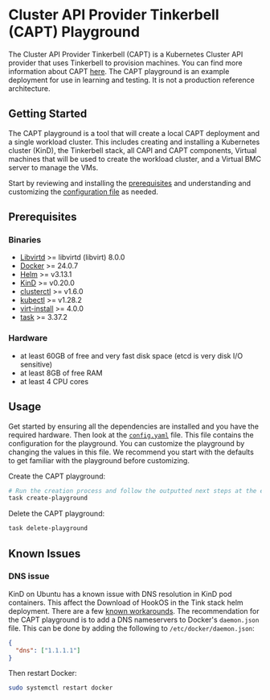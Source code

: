 # Cluster API Provider Tinkerbell (CAPT) Playground

The Cluster API Provider Tinkerbell (CAPT) is a Kubernetes Cluster API provider that uses Tinkerbell to provision machines. You can find more information about CAPT [here](https://github.com/tinkerbell/cluster-api-provider-tinkerbell). The CAPT playground is an example deployment for use in learning and testing. It is not a production reference architecture.

## Getting Started

The CAPT playground is a tool that will create a local CAPT deployment and a single workload cluster. This includes creating and installing a Kubernetes cluster (KinD), the Tinkerbell stack, all CAPI and CAPT components, Virtual machines that will be used to create the workload cluster, and a Virtual BMC server to manage the VMs.

Start by reviewing and installing the [prerequisites](#prerequisites) and understanding and customizing the [configuration file](./capt/config.yaml) as needed.

## Prerequisites

### Binaries

- [Libvirtd](https://wiki.debian.org/KVM) >= libvirtd (libvirt) 8.0.0
- [Docker](https://docs.docker.com/engine/install/) >= 24.0.7
- [Helm](https://helm.sh/docs/intro/install/) >= v3.13.1
- [KinD](https://kind.sigs.k8s.io/docs/user/quick-start/#installation) >= v0.20.0
- [clusterctl](https://cluster-api.sigs.k8s.io/user/quick-start#install-clusterctl) >= v1.6.0
- [kubectl](https://www.downloadkubernetes.com/) >= v1.28.2
- [virt-install](https://virt-manager.org/) >= 4.0.0
- [task](https://taskfile.dev/installation/) >= 3.37.2

### Hardware

- at least 60GB of free and very fast disk space (etcd is very disk I/O sensitive)
- at least 8GB of free RAM
- at least 4 CPU cores

## Usage

Get started by ensuring all the dependencies are installed and you have the required hardware. Then look at the [`config.yaml`](config.yaml) file. This file contains the configuration for the playground. You can customize the playground by changing the values in this file. We recommend you start with the defaults to get familiar with the playground before customizing.

Create the CAPT playground:

```bash
# Run the creation process and follow the outputted next steps at the end of the process.
task create-playground
```

Delete the CAPT playground:

```bash
task delete-playground
```

## Known Issues

### DNS issue

KinD on Ubuntu has a known issue with DNS resolution in KinD pod containers. This affect the Download of HookOS in the Tink stack helm deployment. There are a few [known workarounds](https://github.com/kubernetes-sigs/kind/issues/1594#issuecomment-629509450). The recommendation for the CAPT playground is to add a DNS nameservers to Docker's `daemon.json` file. This can be done by adding the following to `/etc/docker/daemon.json`:

```json
{
  "dns": ["1.1.1.1"]
}
```

Then restart Docker:

```bash
sudo systemctl restart docker
```
